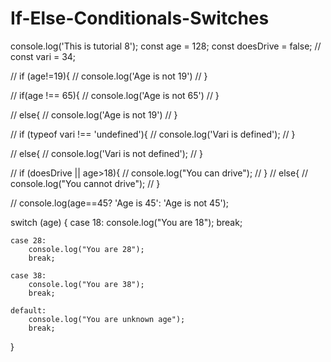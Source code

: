 # If-Else-Conditionals-Switches

  console.log('This is tutorial 8');
const age = 128;
const doesDrive = false;
// const vari = 34;

// if (age!=19){
//     console.log('Age is not 19')
// }

// if(age !== 65){
//     console.log('Age is not 65')
// }

// else{
//     console.log('Age is not 19')
// }

// if (typeof vari !== 'undefined'){
//     console.log('Vari is defined');
// }

// else{
//     console.log('Vari is not defined');
// }

// if (doesDrive || age>18){
//     console.log("You can drive");
// }
// else{
//     console.log("You cannot drive");
// }

// console.log(age==45? 'Age is 45': 'Age is not 45');

switch (age) {
    case 18:
        console.log("You are 18");
        break;

    case 28:
        console.log("You are 28");
        break;

    case 38:
        console.log("You are 38");
        break;

    default:
        console.log("You are unknown age");
        break;
}         
